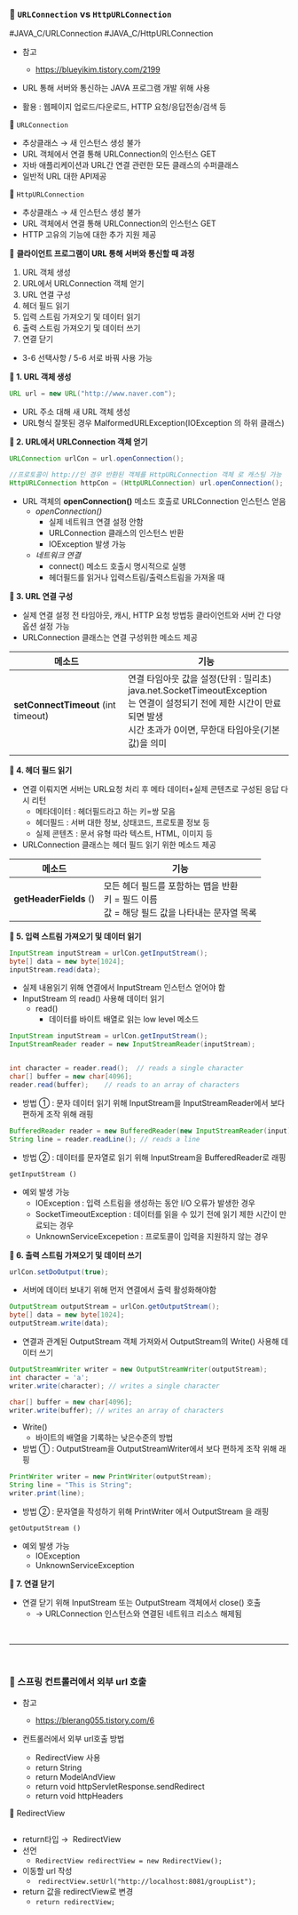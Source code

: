 ### 🌳 `URLConnection` vs `HttpURLConnection`
#JAVA_C/URLConnection #JAVA_C/HttpURLConnection  
- 참고
	-  https://blueyikim.tistory.com/2199

- URL 통해 서버와 통신하는 JAVA 프로그램 개발 위해 사용
- 활용 :  웹페이지 업로드/다운로드,  HTTP 요청/응답전송/검색 등

🌻 `URLConnection`
- 추상클래스 → 새 인스턴스 생성 불가
- URL 객체에서 연결 통해 URLConnection의 인스턴스 GET
- 자바 애플리케이션과 URL간 연결 관련한 모든 클래스의 수퍼클래스
- 일반적 URL 대한 API제공

🌻 `HttpURLConnection`
- 추상클래스 → 새 인스턴스 생성 불가
- URL 객체에서 연결 통해 URLConnection의 인스턴스 GET
- HTTP 고유의 기능에 대한 추가 지원 제공

🌻 **클라이언트 프로그램이 URL 통해 서버와 통신할 때 과정**
1. URL 객체 생성
2. URL에서 URLConnection 객체 얻기
3. URL 연결 구성
4. 헤더 필드 읽기
5. 입력 스트림 가져오기 및 데이터 읽기
6. 출력 스트림 가져오기 및 데이터 쓰기
7. 연결 닫기

* 3-6 선택사항 / 5-6 서로 바꿔 사용 가능


**🍒 1. URL 객체 생성**
```java
URL url = new URL("http://www.naver.com");
```
- URL 주소 대해 새 URL 객체 생성
- URL형식 잘못된 경우 MalformedURLException(IOException 의 하위 클래스)

**🍒 2. URL에서 URLConnection 객체 얻기**
```java
URLConnection urlCon = url.openConnection();

//프로토콜이 http://인 경우 반환된 객체를 HttpURLConnection 객체 로 캐스팅 가능
HttpURLConnection httpCon = (HttpURLConnection) url.openConnection();

```
- URL 객체의 **openConnection()** 메소드 호출로 URLConnection 인스턴스 얻음
	- *openConnection()*
		- 실제 네트워크 연결 설정 안함
		- URLConnection 클래스의 인스턴스 반환
		- IOException 발생 가능
	- *네트워크 연결*
		- connect() 메소드 호출시 명시적으로 실행
		- 헤더필드를 읽거나 입력스트림/출력스트림을 가져올 때

**🍒 3. URL 연결 구성**
- 실제 연결 설정 전 타임아웃, 캐시, HTTP 요청 방법등 클라이언트와 서버 간 다양 옵션 설정 가능
- URLConnection 클래스는 연결 구성위한 메소드 제공

| 메소드                                 | 기능                                                                                                                      |
| ----------------------------------- | ----------------------------------------------------------------------------------------------------------------------- |
| **setConnectTimeout** (int timeout) | 연결 타임아웃 값을 설정(단위 : 밀리초)<br>java.net.SocketTimeoutException는 연결이 설정되기 전에 제한 시간이 만료되면 발생<br>시간 초과가 0이면, 무한대 타임아웃(기본값)을 의미 |
|                                     |                                                                                                                         |

**🍒 4. 헤더 필드 읽기**
- 연결 이뤄지면 서버는 URL요청 처리 후 메타 데이터+실제 콘텐츠로 구성된 응답 다시 리턴
	- 메타데이터 : 헤더필드라고 하는 키=쌍 모음
	- 헤더필드 : 서버 대한 정보, 상태코드, 프로토콜 정보 등
	- 실제 콘텐츠 : 문서 유형 따라 텍스트, HTML, 이미지 등
- URLConnection 클래스는 헤더 필드 읽기 위한 메소드 제공


| 메소드                    | 기능                                                            |
| ---------------------- | ------------------------------------------------------------- |
| **getHeaderFields** () | 모든 헤더 필드를 포함하는 맵을 반환<br>키 = 필드 이름<br>값 = 해당 필드 값을 나타내는 문자열 목록 |

**🍒 5. 입력 스트림 가져오기 및 데이터 읽기**
```java
InputStream inputStream = urlCon.getInputStream();
byte[] data = new byte[1024];
inputStream.read(data);
```
- 실제 내용읽기 위해 연결에서 InputStream 인스턴스 얻어야 함
- InputStream 의 read() 사용해 데이터 읽기
	- read()
		- 데이터를 바이트 배열로 읽는 low level 메소드

```java
InputStream inputStream = urlCon.getInputStream();
InputStreamReader reader = new InputStreamReader(inputStream);


int character = reader.read();  // reads a single character
char[] buffer = new char[4096];
reader.read(buffer);    // reads to an array of characters
```

- 방법 ① : 문자 데이터 읽기 위해 InputStream을 InputStreamReader에서 보다 편하게 조작 위해 래핑


```java
BufferedReader reader = new BufferedReader(new InputStreamReader(input));
String line = reader.readLine(); // reads a line
```
- 방법 ② :  데이터를 문자열로 읽기 위해 InputStream을 BufferedReader로 래핑

`getInputStream ()`
- 예외 발생 가능
	- IOException : 입력 스트림을 생성하는 동안 I/O 오류가 발생한 경우
	- SocketTimeoutException : 데이터를 읽을 수 있기 전에 읽기 제한 시간이 만료되는 경우
	- UnknownServiceExcepetion : 프로토콜이 입력을 지원하지 않는 경우

**🍒 6. 출력 스트림 가져오기 및 데이터 쓰기**
```JAVA
urlCon.setDoOutput(true);
```
- 서버에 데이터 보내기 위해 먼저 연결에서 출력 활성화해야함

```java
OutputStream outputStream = urlCon.getOutputStream();
byte[] data = new byte[1024];
outputStream.write(data);
```
- 연결과 관계된 OutputStream 객체 가져와서 OutputStream의 Write() 사용해 데이터 쓰기


```java
OutputStreamWriter writer = new OutputStreamWriter(outputStream);
int character = 'a';
writer.write(character); // writes a single character

char[] buffer = new char[4096];
writer.write(buffer); // writes an array of characters
```
-  Write()
	- 바이트의 배열을 기록하는 낮은수준의 방법
- 방법 ① :  OutputStream을 OutputStreamWriter에서 보다 편하게 조작 위해 래핑

```java
PrintWriter writer = new PrintWriter(outputStream);
String line = "This is String";
writer.print(line);
```
- 방법 ② :  문자열을 작성하기 위해 PrintWriter 에서 OutputStream 을 래핑

`getOutputStream ()`
- 예외 발생 가능
	- IOException
	- UnknownServiceException


**🍒 7. 연결 닫기**
- 연결 닫기 위해 InputStream 또는 OutputStream 객체에서 close() 호출
	- → URLConnection 인스턴스와 연결된 네트워크 리소스 해제됨


<br>
<hr>
<br>

### 🌳 스프링 컨트롤러에서 외부 url 호출
- 참고
	- https://blerang055.tistory.com/6

- 컨트롤러에서 외부 url호출 방법
	- RedirectView 사용
	- return String
	- return ModelAndView
	- return void httpServletResponse.sendRedirect
	- return void httpHeaders


📌 RedirectView
```java

```
- return타입 →  RedirectView
- 선언
	- `RedirectView redirectView = new RedirectView();`
- 이동할 url 작성
	-  `redirectView.setUrl("http://localhost:8081/groupList");`
- return 값을  redirectView로 변경
	- `return redirectView;`

